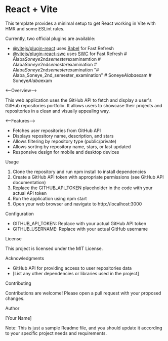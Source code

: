 # React + Vite

This template provides a minimal setup to get React working in Vite with HMR and some ESLint rules.

Currently, two official plugins are available:

- [@vitejs/plugin-react](https://github.com/vitejs/vite-plugin-react/blob/main/packages/plugin-react/README.md) uses [Babel](https://babeljs.io/) for Fast Refresh
- [@vitejs/plugin-react-swc](https://github.com/vitejs/vite-plugin-react-swc) uses [SWC](https://swc.rs/) for Fast Refresh
#   A l a b a _ S o n e y e _ 2 n d _ s e m e s t e r _ e x a m i n a m t i o n 
 
 #   A l a b a _ S o n e y e _ 2 n d _ s e m e s t e r _ e x a m i n a t i o n 
 
 #   A l a b a _ S o n e y e _ 2 n d _ s e m e s t e r _ e x a m i n a t i o n 
 
 "# Alaba_Soneye_2nd_semester_examination" 
#   S o n e y e _ A l a b a _ e x a m 
 
 #   S o n e y e _ A l a b a _ e x a m 
 
<!--GitHub Repositories Portfolio Web App-->

<--Overview-->

This web application uses the GitHub API to fetch and display a user's GitHub repositories portfolio. It allows users to showcase their projects and repositories in a clean and visually appealing way.

<--Features-->

- Fetches user repositories from GitHub API
- Displays repository name, description, and stars
- Allows filtering by repository type (public/private)
- Allows sorting by repository name, stars, or last updated
- Responsive design for mobile and desktop devices

Usage

1. Clone the repository and run npm install to install dependencies
2. Create a GitHub API token with appropriate permissions (see GitHub API documentation)
3. Replace the GITHUB_API_TOKEN placeholder in the code with your actual API token
4. Run the application using npm start
5. Open your web browser and navigate to http://localhost:3000

Configuration

- GITHUB_API_TOKEN: Replace with your actual GitHub API token
- GITHUB_USERNAME: Replace with your actual GitHub username

License

This project is licensed under the MIT License.

Acknowledgments

- GitHub API for providing access to user repositories data
- [List any other dependencies or libraries used in the project]

Contributing

Contributions are welcome! Please open a pull request with your proposed changes.

Author

[Your Name]

Note: This is just a sample Readme file, and you should update it according to your specific project needs and requirements.

